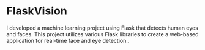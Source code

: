 # FlaskVision
I developed a machine learning project using Flask that detects human eyes and faces. This project utilizes various Flask libraries to create a web-based application for real-time face and eye detection..
